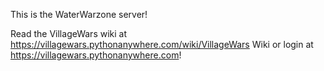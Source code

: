 This is the WaterWarzone server!

Read the VillageWars wiki at https://villagewars.pythonanywhere.com/wiki/VillageWars Wiki or login at https://villagewars.pythonanywhere.com!